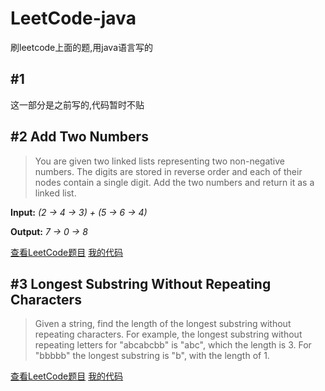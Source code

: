 # LeetCode-java
刷leetcode上面的题,用java语言写的

## #1
这一部分是之前写的,代码暂时不贴

## #2 Add Two Numbers
> You are given two linked lists representing two non-negative numbers. The digits are stored in reverse order and each of their nodes contain a single digit. Add the two numbers and return it as a linked list.
> 
**Input:** *(2 -> 4 -> 3) + (5 -> 6 -> 4)*
> 
**Output:** *7 -> 0 -> 8*

[查看LeetCode题目](https://leetcode.com/problems/add-two-numbers/) [我的代码](https://github.com/nomadlx/LeetCode-java/blob/master/src/nomadlx/leetcode/_02AddTwoNumbers/Solution.java)

## #3 Longest Substring Without Repeating Characters
> Given a string, find the length of the longest substring without repeating characters. For example, the longest substring without repeating letters for "abcabcbb" is "abc", which the length is 3. For "bbbbb" the longest substring is "b", with the length of 1.

[查看LeetCode题目](https://leetcode.com/problems/longest-substring-without-repeating-characters/) [我的代码](https://github.com/nomadlx/LeetCode-java/blob/master/src/nomadlx/leetcode/_03LongestSubstringWithoutRepeatingCharacters/Solution.java)
